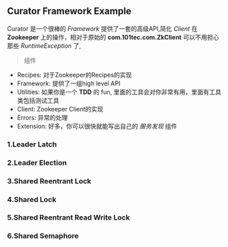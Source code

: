## Curator Framework Example

Curator 是一个很棒的 _Framework_ 提供了一套的高级API,简化 _Client_ 在 **Zookeeper** 上的操作，相对于原始的 **com.101tec.com.ZkClient** 可以不用担心那些 _RuntimeException_ 了,

> 组件
* Recipes: 对于Zookeeper的Recipes的实现
* Framework: 提供了一组high level API
* Utilities: 如果你是一个 **TDD** 的 fun, 里面的工具会对你非常有用，里面有工具类包括测试工具
* Client: Zookeeper Client的实现
* Errors: 异常的处理
* Extension: 好多，你可以很快就能写出自己的 _服务发现_ 组件 

### 1.Leader Latch

### 2.Leader Election

### 3.Shared Reentrant Lock

### 4.Shared Lock

### 5.Shared Reentrant Read Write Lock

### 6.Shared Semaphore